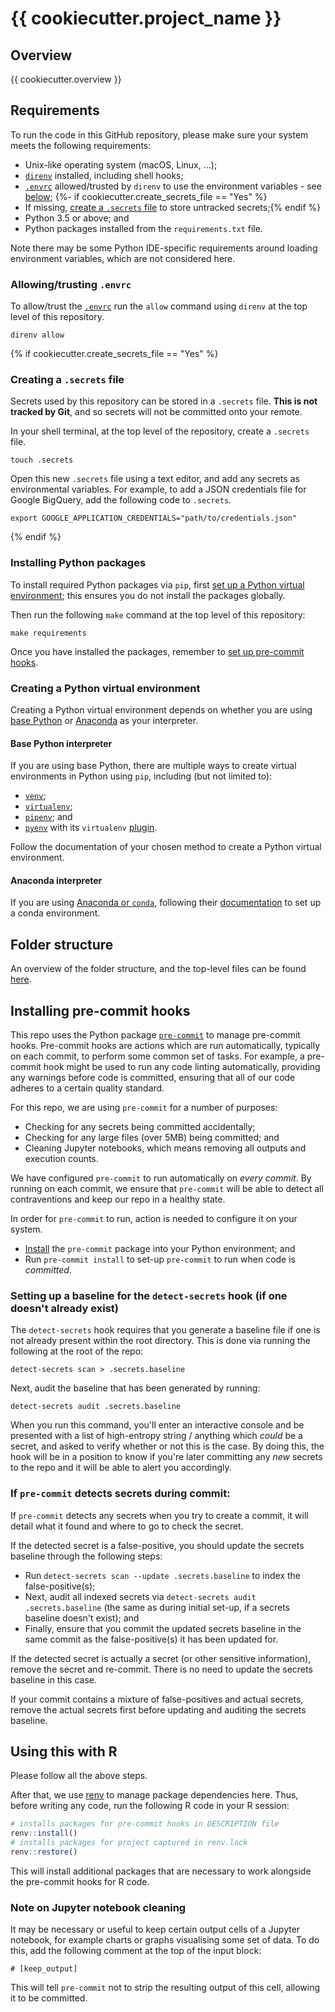 # {{ cookiecutter.project_name }}

## Overview

{{ cookiecutter.overview }}

## Requirements

To run the code in this GitHub repository, please make sure your system meets the following requirements:

- Unix-like operating system (macOS, Linux, …);
- [`direnv`](https://direnv.net/) installed, including shell hooks;
- [`.envrc`](.envrc) allowed/trusted by `direnv` to use the environment variables - see
[below](#allowingtrusting-envrc);
{%- if cookiecutter.create_secrets_file == "Yes" %}
- If missing, [create a `.secrets` file](#creating-a-secrets-file) to store untracked secrets;{% endif %}
- Python 3.5 or above; and
- Python packages installed from the `requirements.txt` file.

Note there may be some Python IDE-specific requirements around loading environment variables, which are not considered
here.

### Allowing/trusting `.envrc`

To allow/trust the [`.envrc`](.envrc) run the `allow` command using `direnv` at the top level of this repository.

```shell script
direnv allow
```
{% if cookiecutter.create_secrets_file == "Yes" %}
### Creating a `.secrets` file

Secrets used by this repository can be stored in a `.secrets` file. **This is not tracked by Git**, and so secrets will
not be committed onto your remote.

In your shell terminal, at the top level of the repository, create a `.secrets` file.

```shell script
touch .secrets
```

Open this new `.secrets` file using a text editor, and add any secrets as environmental variables. For example, to add
a JSON credentials file for Google BigQuery, add the following code to `.secrets`.

```shell script
export GOOGLE_APPLICATION_CREDENTIALS="path/to/credentials.json"
```
{% endif %}
### Installing Python packages

To install required Python packages via `pip`, first [set up a Python virtual
environment](#creating-a-python-virtual-environment); this ensures you do not install the packages globally.

Then run the following `make` command at the top level of this repository:

```shell script
make requirements
```

Once you have installed the packages, remember to [set up pre-commit hooks](#installing-pre-commit-hooks).

### Creating a Python virtual environment

Creating a Python virtual environment depends on whether you are using [base Python](#base-python-interpreter) or
[Anaconda](#anaconda-interpreter) as your interpreter.

#### Base Python interpreter

If you are using base Python, there are multiple ways to create virtual environments in Python using `pip`, including
(but not limited to):

- [`venv`](https://docs.python.org/3/tutorial/venv.html);
- [`virtualenv`](https://virtualenv.pypa.io/en/stable/);
- [`pipenv`](https://github.com/pypa/pipenv); and
- [`pyenv`](https://github.com/pyenv/pyenv) with its `virtualenv` [plugin](https://github.com/pyenv/pyenv-virtualenv).

Follow the documentation of your chosen method to create a Python virtual environment.

#### Anaconda interpreter

If you are using [Anaconda or `conda`](https://www.anaconda.com/), following their
[documentation](https://docs.conda.io/projects/conda/en/latest/user-guide/tasks/manage-environments.html) to set up a
conda environment.

## Folder structure

An overview of the folder structure, and the top-level files can be found [here](docs/structure/README.md).

## Installing pre-commit hooks

This repo uses the Python package [`pre-commit`](https://pre-commit.com) to manage pre-commit hooks. Pre-commit hooks
are actions which are run automatically, typically on each commit, to perform some common set of tasks. For example, a
pre-commit hook might be used to run any code linting automatically, providing any warnings before code is committed,
ensuring that all of our code adheres to a certain quality standard.

For this repo, we are using `pre-commit` for a number of purposes:
- Checking for any secrets being committed accidentally;
- Checking for any large files (over 5MB) being committed; and
- Cleaning Jupyter notebooks, which means removing all outputs and execution counts.

We have configured `pre-commit` to run automatically on _every commit_. By running on each commit, we ensure
that `pre-commit` will be able to detect all contraventions and keep our repo in a healthy state.

In order for `pre-commit` to run, action is needed to configure it on your system.

- [Install](#installing-python-packages) the `pre-commit` package into your Python environment; and
- Run `pre-commit install` to set-up `pre-commit` to run when code is _committed_.

### Setting up a baseline for the `detect-secrets` hook (if one doesn't already exist)

The `detect-secrets` hook requires that you generate a baseline file if one is not already present within the root
directory. This is done via running the following at the root of the repo:

```shell script
detect-secrets scan > .secrets.baseline
```

Next, audit the baseline that has been generated by running:

```shell script
detect-secrets audit .secrets.baseline
```

When you run this command, you'll enter an interactive console and be presented with a list of high-entropy string /
anything which _could_ be a secret, and asked to verify whether or not this is the case. By doing this, the hook will
be in a position to know if you're later committing any _new_ secrets to the repo and it will be able to alert you
accordingly.

### If `pre-commit` detects secrets during commit:

If `pre-commit` detects any secrets when you try to create a commit, it will detail what it found and where to go to
check the secret.

If the detected secret is a false-positive, you should update the secrets baseline through the following steps:

- Run `detect-secrets scan --update .secrets.baseline` to index the false-positive(s);
- Next, audit all indexed secrets via `detect-secrets audit .secrets.baseline` (the same as during initial set-up, if a
secrets baseline doesn't exist); and
- Finally, ensure that you commit the updated secrets baseline in the same commit as the false-positive(s) it has been
updated for.

If the detected secret is actually a secret (or other sensitive information), remove the secret and re-commit. There is
no need to update the secrets baseline in this case.

If your commit contains a mixture of false-positives and actual secrets, remove the actual secrets first before
updating and auditing the secrets baseline.

## Using this with R
Please follow all the above steps.

After that, we use [renv](https://github.com/rstudio/renv) to manage package dependencies here. Thus, before writing any code, run the following R code in your R session:

```r
# installs packages for pre-commit hooks in DESCRIPTION file
renv::install()
# installs packages for project captured in renv.lock
renv::restore()
```

This will install additional packages that are necessary to work alongside the pre-commit hooks for R code.

### Note on Jupyter notebook cleaning

It may be necessary or useful to keep certain output cells of a Jupyter notebook, for example charts or graphs
visualising some set of data. To do this, add the following comment at the top of the input block:

```shell script
# [keep_output]
```

This will tell `pre-commit` not to strip the resulting output of this cell, allowing it to be committed.
